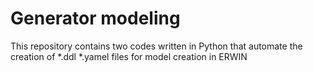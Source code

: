 # Generator modeling
This repository contains two codes written in Python that automate the creation of 
  *.ddl 
  *.yamel 
files for model creation in ERWIN
